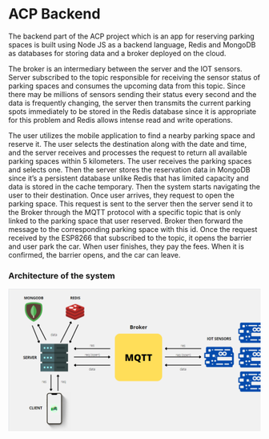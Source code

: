 # ACP Backend

The backend part of the ACP project which is an app for reserving parking spaces is built using Node JS as a backend language, Redis and MongoDB as databases for storing data and a broker deployed on the cloud.

The broker is an intermediary between the server and the IOT sensors. Server subscribed to the topic responsible for receiving the sensor status of parking spaces and consumes the upcoming data from this topic. Since there may be millions of sensors sending their status every second and the data is frequently changing, the server then transmits the current parking spots immediately to be stored in the Redis database since it is appropriate for this problem and Redis allows intense read and write operations. 

The user utilizes the mobile application to find a nearby parking space and reserve it. The user selects the destination along with the date and time, and the server receives and processes the request to return all available parking spaces within 5 kilometers. The user receives the parking spaces and selects one. Then the server stores the reservation data in MongoDB since it’s a persistent database unlike Redis that has limited capacity and data is stored in the cache temporary. Then the system starts navigating the user to their destination. Once user arrives, they request to open the parking space. This request is sent to the server then the server send it to the Broker through the MQTT protocol with a specific topic that is only linked to the parking space that user reserved. Broker then forward the message to the corresponding parking space with this id. Once the request received by the ESP8266 that subscribed to the topic, it opens the barrier and user park the car. When user finishes, they pay the fees. When it is confirmed, the barrier opens, and the car can leave.

### Architecture of the system
<img src="./img/arch1.png" width="700" />

<br/>
